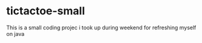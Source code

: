 # tictactoe-small

This is a small coding projec i took up during weekend for refreshing myself on java
